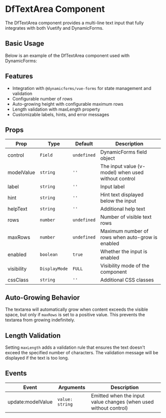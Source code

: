 # DfTextArea Component

The DfTextArea component provides a multi-line text input that fully integrates with both Vuetify and DynamicForms.

## Basic Usage

Below is an example of the DfTextArea component used with DynamicForms:

<textarea-basic/>

## Features

- Integration with `@dynamicforms/vue-forms` for state management and validation
- Configurable number of rows
- Auto-growing height with configurable maximum rows
- Length validation with maxLength property
- Customizable labels, hints, and error messages

## Props

| Prop | Type | Default | Description |
|------|------|---------|-------------|
| control | `Field` | `undefined` | DynamicForms field object |
| modelValue | `string` | `''` | The input value (v-model) when used without control |
| label | `string` | `''` | Input label |
| hint | `string` | `''` | Hint text displayed below the input |
| helpText | `string` | `''` | Additional help text |
| rows | `number` | `undefined` | Number of visible text rows |
| maxRows | `number` | `undefined` | Maximum number of rows when auto-grow is enabled |
| enabled | `boolean` | `true` | Whether the input is enabled |
| visibility | `DisplayMode` | `FULL` | Visibility mode of the component |
| cssClass | `string` | `''` | Additional CSS classes |

## Auto-Growing Behavior

The textarea will automatically grow when content exceeds the visible space, but only if `maxRows` is set to a positive
value. This prevents the textarea from growing indefinitely.

## Length Validation

Setting `maxLength` adds a validation rule that ensures the text doesn't exceed the specified number of characters.
The validation message will be displayed if the text is too long.

## Events

| Event | Arguments | Description |
|-------|-----------|-------------|
| update:modelValue | `value: string` | Emitted when the input value changes (when used without control) |

<script setup>
import TextareaBasic from '../components/textarea-basic.vue';
</script>
